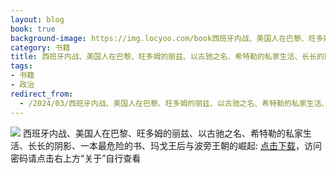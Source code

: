 ```yaml
---
layout: blog
book: true
background-image: https://img.locyoo.com/book西班牙内战、美国人在巴黎、旺多姆的丽兹、以古驰之名、希特勒的私家生活、长长的阴影、一本最危险的书、玛戈王后与波旁王朝的崛起.jpg
category: 书籍
title: 西班牙内战、美国人在巴黎、旺多姆的丽兹、以古驰之名、希特勒的私家生活、长长的阴影、一本最危险的书、玛戈王后与波旁王朝的崛起
tags:
- 书籍
- 政治
redirect_from:
  - /2024/03/西班牙内战、美国人在巴黎、旺多姆的丽兹、以古驰之名、希特勒的私家生活、长长的阴影、一本最危险的书、玛戈王后与波旁王朝的崛起/
---
```

![](https://img.locyoo.com/book西班牙内战、美国人在巴黎、旺多姆的丽兹、以古驰之名、希特勒的私家生活、长长的阴影、一本最危险的书、玛戈王后与波旁王朝的崛起.jpg)
西班牙内战、美国人在巴黎、旺多姆的丽兹、以古驰之名、希特勒的私家生活、长长的阴影、一本最危险的书、玛戈王后与波旁王朝的崛起: <a name = "ref1" href="https://url18.ctfile.com/f/50983618-1418308196-84703f?p=3619">点击下载</a>，访问密码请点击右上方“关于”自行查看